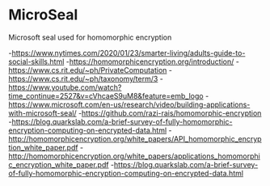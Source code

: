 ﻿# MicroSeal
Microsoft seal used for homomorphic encryption

-https://www.nytimes.com/2020/01/23/smarter-living/adults-guide-to-social-skills.html
-https://homomorphicencryption.org/introduction/
-https://www.cs.rit.edu/~ph/PrivateComputation
-https://www.cs.rit.edu/~ph/taxonomy/term/3
-https://www.youtube.com/watch?time_continue=2527&v=cVhcaeS9uM8&feature=emb_logo
-https://www.microsoft.com/en-us/research/video/building-applications-with-microsoft-seal/
-https://github.com/razi-rais/homomorphic-encryption
-https://blog.quarkslab.com/a-brief-survey-of-fully-homomorphic-encryption-computing-on-encrypted-data.html
-http://homomorphicencryption.org/white_papers/API_homomorphic_encryption_white_paper.pdf
-http://homomorphicencryption.org/white_papers/applications_homomorphic_encryption_white_paper.pdf
-https://blog.quarkslab.com/a-brief-survey-of-fully-homomorphic-encryption-computing-on-encrypted-data.html
